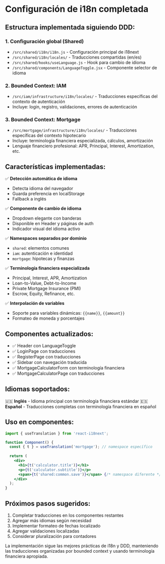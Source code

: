 # Configuración de i18n completada

## Estructura implementada siguiendo DDD:

### 1. Configuración global (Shared)
- `/src/shared/i18n/i18n.js` - Configuración principal de i18next
- `/src/shared/i18n/locales/` - Traducciones compartidas (en/es)
- `/src/shared/hooks/useLanguage.js` - Hook para cambio de idioma
- `/src/shared/components/LanguageToggle.jsx` - Componente selector de idioma

### 2. Bounded Context: IAM
- `/src/iam/infrastructure/i18n/locales/` - Traducciones específicas del contexto de autenticación
- Incluye: login, registro, validaciones, errores de autenticación

### 3. Bounded Context: Mortgage
- `/src/mortgage/infrastructure/i18n/locales/` - Traducciones específicas del contexto hipotecario
- Incluye: terminología financiera especializada, cálculos, amortización
- Lenguaje financiero profesional: APR, Principal, Interest, Amortization, etc.

## Características implementadas:

✅ **Detección automática de idioma**
- Detecta idioma del navegador
- Guarda preferencia en localStorage
- Fallback a inglés

✅ **Componente de cambio de idioma**
- Dropdown elegante con banderas
- Disponible en Header y páginas de auth
- Indicador visual del idioma activo

✅ **Namespaces separados por dominio**
- `shared`: elementos comunes
- `iam`: autenticación e identidad
- `mortgage`: hipotecas y finanzas

✅ **Terminología financiera especializada**
- Principal, Interest, APR, Amortization
- Loan-to-Value, Debt-to-Income
- Private Mortgage Insurance (PMI)
- Escrow, Equity, Refinance, etc.

✅ **Interpolación de variables**
- Soporte para variables dinámicas: `{{name}}`, `{{amount}}`
- Formateo de moneda y porcentajes

## Componentes actualizados:

- ✅ Header con LanguageToggle
- ✅ LoginPage con traducciones
- ✅ RegisterPage con traducciones  
- ✅ Sidebar con navegación traducida
- ✅ MortgageCalculatorForm con terminología financiera
- ✅ MortgageCalculatorPage con traducciones

## Idiomas soportados:

🇺🇸 **Inglés** - Idioma principal con terminología financiera estándar
🇪🇸 **Español** - Traducciones completas con terminología financiera en español

## Uso en componentes:

```jsx
import { useTranslation } from 'react-i18next';

function Component() {
  const { t } = useTranslation('mortgage'); // namespace específico
  
  return (
    <div>
      <h1>{t('calculator.title')}</h1>
      <p>{t('calculator.subtitle')}</p>
      <span>{t('shared:common.save')}</span> {/* namespace diferente */}
    </div>
  );
}
```

## Próximos pasos sugeridos:

1. Completar traducciones en los componentes restantes
2. Agregar más idiomas según necesidad
3. Implementar formateo de fechas localizado
4. Agregar validaciones localizadas
5. Considerar pluralización para contadores

La implementación sigue las mejores prácticas de i18n y DDD, manteniendo las traducciones organizadas por bounded context y usando terminología financiera apropiada.